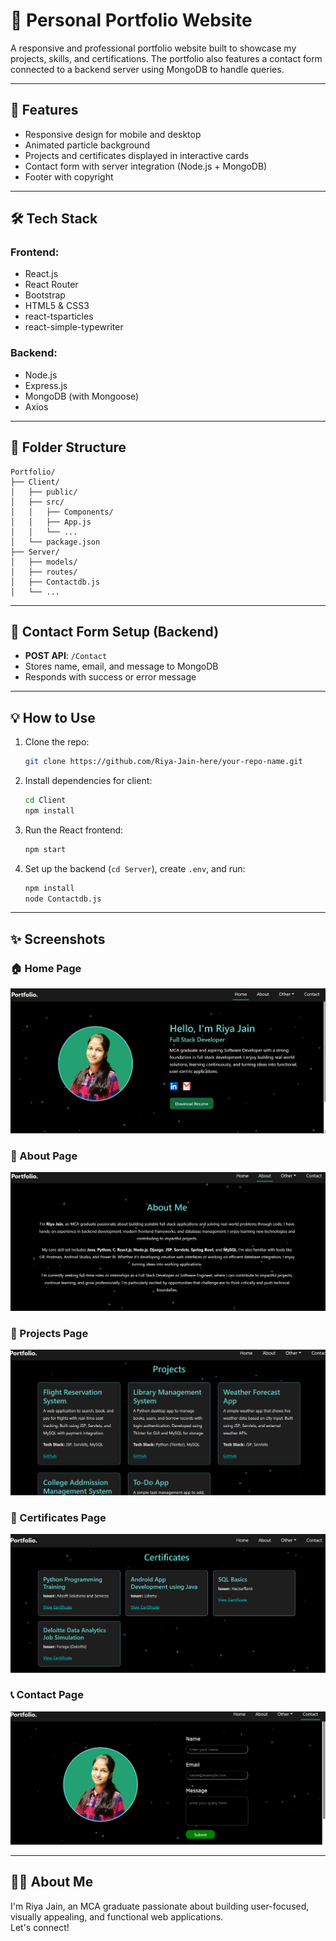 # 💼 Personal Portfolio Website

A responsive and professional portfolio website built to showcase my projects, skills, and certifications. The portfolio also features a contact form connected to a backend server using MongoDB to handle queries.

---

## 📌 Features

- Responsive design for mobile and desktop
- Animated particle background
- Projects and certificates displayed in interactive cards
- Contact form with server integration (Node.js + MongoDB)
- Footer with copyright

---

## 🛠️ Tech Stack

### Frontend:
- React.js
- React Router
- Bootstrap
- HTML5 & CSS3
- react-tsparticles
- react-simple-typewriter

### Backend:
- Node.js
- Express.js
- MongoDB (with Mongoose)
- Axios

---

## 📂 Folder Structure

```
Portfolio/
├── Client/
│   ├── public/
│   ├── src/
│   │   ├── Components/
│   │   ├── App.js
│   │   └── ...
│   └── package.json
├── Server/
│   ├── models/
│   ├── routes/
│   ├── Contactdb.js
│   └── ...
```

---

## 📧 Contact Form Setup (Backend)

- **POST API**: `/Contact`
- Stores name, email, and message to MongoDB
- Responds with success or error message

---

## 💡 How to Use

1. Clone the repo:
   ```bash
   git clone https://github.com/Riya-Jain-here/your-repo-name.git
   ```
2. Install dependencies for client:
   ```bash
   cd Client
   npm install
   ```
3. Run the React frontend:
   ```bash
   npm start
   ```
4. Set up the backend (`cd Server`), create `.env`, and run:
   ```bash
   npm install
   node Contactdb.js
   ```
---

## ✨ Screenshots

### 🏠 Home Page
![Home](./Client/Screenshots/Home.png)

### 👤 About Page
![About Page](./Client/Screenshots/About.png)

### 💼 Projects Page
![Projects](./Client/Screenshots/Projects.png)

### 🧾 Certificates Page
![Certificates Page](./Client/Screenshots/certficates.png)

### 📞 Contact Page
![Contact](./Client/Screenshots/contact.png)

---

## 🙋‍♀️ About Me

I'm Riya Jain, an MCA graduate passionate about building user-focused, visually appealing, and functional web applications.  
Let's connect!
